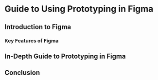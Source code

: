 # Guide to Using Prototyping in Figma

## Introduction to Figma


### Key Features of Figma


## In-Depth Guide to Prototyping in Figma


## Conclusion




